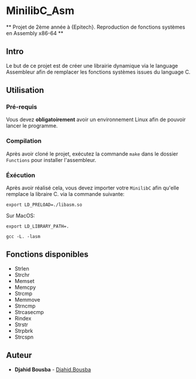 # MinilibC_Asm
** Projet de 2ème année à {Epitech}. Reproduction de fonctions systèmes en Assembly x86-64 **

## Intro
Le but de ce projet est de créer une librairie dynamique via le language Assembleur afin de remplacer les fonctions systèmes issues du language C.

## Utilisation

### Pré-requis
  Vous devez **obligatoirement** avoir un environnement Linux afin de pouvoir lancer le programme.  

### Compilation
  Après avoir cloné le projet, exécutez la commande ```make``` dans le dossier ```Functions``` pour installer l'assembleur.
  
### Éxécution

  Après avoir réalisé cela, vous devez importer votre ```MinilibC``` afin qu'elle remplace la libraire C. via la commande suivante:

```
export LD_PRELOAD=./libasm.so
```

Sur MacOS:

```
export LD_LIBRARY_PATH=.
```
```
gcc -L. -lasm
```

## Fonctions disponibles

* Strlen
* Strchr
* Memset
* Memcpy
* Strcmp
* Memmove
* Strncmp
* Strcasecmp
* Rindex
* Strstr
* Strpbrk
* Strcspn

## Auteur

 * **Djahid Bousba** - [Djahid.Bousba](https://www.djahid-bousba.com/)
